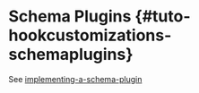# Schema Plugins {#tuto-hookcustomizations-schemaplugins}

See [implementing-a-schema-plugin](implementing-a-schema-plugin.md)
